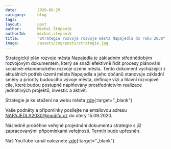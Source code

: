 ```yaml
---
date:         2020-08-29
category:     blog
tags:         
layout:       post
author:       Michal Štěpaník
authorId:     michal.stepanik
title:        "Strategie rozvoje rozvoje města Napajedla do roku 2030"
image:        /assets/img/posts/strategie.jpg
---  
```



Strategický plán rozvoje města Napajedla je základním střednědobým rozvojovým dokumentem, který se snaží efektivně řídit procesy plánování sociálně-ekonomického rozvoje území města. Tento dokument vycházející z aktuálních potřeb území města Napajedla a jeho občanů stanovuje základní směry a priority budoucího vývoje města, definuje vizi a hlavní rozvojové cíle, které budou postupně naplňovány prostřednictvím realizace jednotlivých projektů, investic a aktivit.




Strategie je ke stažení na webu města [zde](https://www.napajedla.cz/evt_file.php?file=15391){:target="_blank"}
 

Vaše podněty a připomínky posílejte na emailovou adresu 
NAPAJEDLA2030@modifo.cz 
do úterý 15.09.2020.

Následně proběhne veřejné projednání dokumentu strategie s již zapracovanými připomínkami veřejnosti. Termín bude upřesněn.


Náš YouTube kanál naleznete [zde](https://www.youtube.com/channel/UCgoN2Mo3r-xe0iO6N5HRWHA){:target="_blank"}
